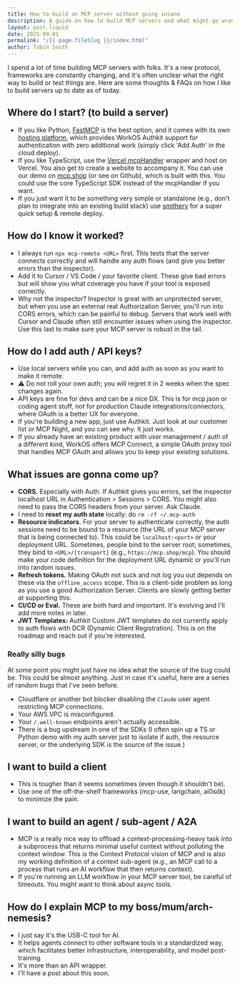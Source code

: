 ```yaml
---
title: How to build an MCP server without going insane
description: A guide on how to build MCP servers and what might go wrong along the way. 
layout: post.liquid
date: 2025-09-01
permalink: "/{{ page.fileSlug }}/index.html"
author: Tobin South
---
```


I spend a lot of time building MCP servers with folks. It's a new protocol, frameworks are constantly changing, and it's often unclear what the right way to build or test things are. Here are some thoughts & FAQs on how I like to build servers up to date as of today.

## Where do I start? (to build a server)

- If you like Python, [FastMCP](https://gofastmcp.com/getting-started/welcome) is the best option, and it comes with its own [hosting platform](https://www.fastmcp.cloud/), which provides WorkOS Authkit support for authentication with zero additional work (simply click 'Add Auth' in the cloud deploy).
- If you like TypeScript, use the [Vercel mcpHandler](https://github.com/vercel/mcp-adapter) wrapper and host on Vercel. You also get to create a website to accompany it. You can use our demo on [mcp.shop](http://mcp.shop) (or see on Github), which is built with this. You could use the core TypeScript SDK instead of the mcpHandler if you want.
- If you just want it to be something very simple or standalone (e.g., don't plan to integrate into an existing build stack) use [smithery](https://smithery.ai/docs/getting_started/quickstart_build) for a super quick setup & remote deploy.

## How do I know it worked?

- I always run `npx mcp-remote <URL>` first. This tests that the server connects correctly and will handle any auth flows (and give you better errors than the inspector).
- Add it to Cursor / VS Code / your favorite client. These give bad errors but will show you what coverage you have if your tool is exposed correctly.
- Why not the inspector? Inspector is great with an unprotected server, but when you use an external real Authorization Server, you'll run into CORS errors, which can be painful to debug. Servers that work well with Cursor and Claude often still encounter issues when using the inspector. Use this last to make sure your MCP server is robust in the tail.

## How do I add auth / API keys?

- Use local servers while you can, and add auth as soon as you want to make it remote.
- ⚠️ Do not roll your own auth; you will regret it in 2 weeks when the spec changes again.
- API keys are fine for devs and can be a nice DX. This is for mcp.json or coding agent stuff, not for production Claude integrations/connectors, where OAuth is a better UX for everyone.
- If you're building a new app, just use Authkit. Just look at our customer list or MCP Night, and you can see why. It just works.
- If you already have an existing product with user management / auth of a different kind, WorkOS offers MCP Connect, a simple OAuth proxy tool that handles MCP OAuth and allows you to keep your existing solutions.

## What issues are gonna come up?

- **CORS.** Especially with Auth. If Authkit gives you errors, set the inspector localhost URL in Authentication > Sessions > CORS. You might also need to pass the CORS headers from your server. Ask Claude.
- I need to **reset my auth state** locally: do `rm -rf ~/.mcp-auth`
- **Resource indicators.** For your server to authenticate correctly, the auth sessions need to be bound to a resource (the URL of your MCP server that is being connected to). This could be `localhost:<port>` or your deployment URL. Sometimes, people bind to the server root; sometimes, they bind to `<URL>/[transport]` (e.g., `https://mcp.shop/mcp`). You should make your code definition for the deployment URL dynamic or you'll run into random issues.
- **Refresh tokens.** Making OAuth not suck and not log you out depends on these via the `offline_access` scope. This is a client-side problem as long as you use a good Authorization Server. Clients are slowly getting better at supporting this.
- **CI/CD or Eval.** These are both hard and important. It's evolving and I'll add more notes in later.
- **JWT Templates:** Authkit Custom JWT templates do not currently apply to auth flows with DCR (Dynamic Client Registration). This is on the roadmap and reach out if you're interested.

### Really silly bugs

At some point you might just have no idea what the source of the bug could be. This could be almost anything. Just in case it's useful, here are a series of random bugs that I've seen before.

- Cloudflare or another bot blocker disabling the `Claude` user agent restricting MCP connections.
- Your AWS VPC is misconfigured.
- Your `/.well-known` endpoints aren't actually accessible.
- There is a bug upstream in one of the SDKs (I often spin up a TS or Python demo with my auth server just to isolate if auth, the resource server, or the underlying SDK is the source of the issue.)

## I want to build a client

- This is tougher than it seems sometimes (even though it shouldn't be).
- Use one of the off-the-shelf frameworks (mcp-use, langchain, ai0sdk) to minimize the pain.

## I want to build an agent / sub-agent / A2A

- MCP is a really nice way to offload a context-processing-heavy task into a subprocess that returns minimal useful context without polluting the context window. This is the Context Protocol vision of MCP and is also my working definition of a context sub-agent (e.g., an MCP call to a process that runs an AI workflow that then returns context).
- If you're running an LLM workflow in your MCP server tool, be careful of timeouts. You might want to think about async tools.

## How do I explain MCP to my boss/mum/arch-nemesis?

- I just say it's the USB-C tool for AI.
- It helps agents connect to other software tools in a standardized way, which facilitates better infrastructure, interoperability, and model post-training.
- It's more than an API wrapper.
- I'll have a post about this soon.
